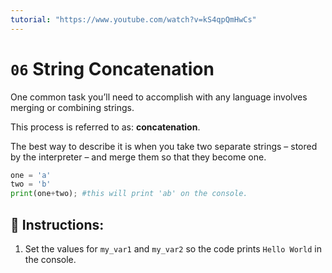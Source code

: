 ```yaml
---
tutorial: "https://www.youtube.com/watch?v=kS4qpQmHwCs"
---
```


# `06` String Concatenation

One common task you’ll need to accomplish with any language involves merging or combining strings.

This process is referred to as: **concatenation**.

The best way to describe it is when you take two separate strings – stored by the interpreter – and
merge them so that they become one.

```py
one = 'a'
two = 'b'
print(one+two); #this will print 'ab' on the console.
```


## 📝 Instructions:

1. Set the values for `my_var1` and `my_var2` so the code prints `Hello World` in the console.



